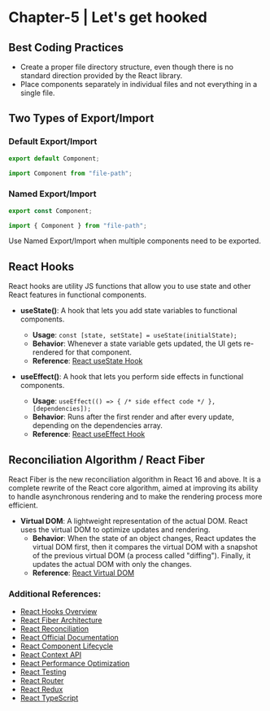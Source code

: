 # Chapter-5 | Let's get hooked

## Best Coding Practices

- Create a proper file directory structure, even though there is no standard direction provided by the React library.
- Place components separately in individual files and not everything in a single file.

## Two Types of Export/Import

### Default Export/Import

```js
export default Component;

import Component from "file-path";
```

### Named Export/Import

```js
export const Component;

import { Component } from "file-path";
```

Use Named Export/Import when multiple components need to be exported.

## React Hooks

React hooks are utility JS functions that allow you to use state and other React features in functional components.

- **useState()**: A hook that lets you add state variables to functional components.
    - **Usage**: `const [state, setState] = useState(initialState);`
    - **Behavior**: Whenever a state variable gets updated, the UI gets re-rendered for that component.
    - **Reference**: [React useState Hook](https://reactjs.org/docs/hooks-state.html)

- **useEffect()**: A hook that lets you perform side effects in functional components.
    - **Usage**: `useEffect(() => { /* side effect code */ }, [dependencies]);`
    - **Behavior**: Runs after the first render and after every update, depending on the dependencies array.
    - **Reference**: [React useEffect Hook](https://reactjs.org/docs/hooks-effect.html)

## Reconciliation Algorithm / React Fiber

React Fiber is the new reconciliation algorithm in React 16 and above. It is a complete rewrite of the React core algorithm, aimed at improving its ability to handle asynchronous rendering and to make the rendering process more efficient.

- **Virtual DOM**: A lightweight representation of the actual DOM. React uses the virtual DOM to optimize updates and rendering.
    - **Behavior**: When the state of an object changes, React updates the virtual DOM first, then it compares the virtual DOM with a snapshot of the previous virtual DOM (a process called "diffing"). Finally, it updates the actual DOM with only the changes.
    - **Reference**: [React Virtual DOM](https://reactjs.org/docs/faq-internals.html#what-is-the-virtual-dom)

### Additional References:
- [React Hooks Overview](https://reactjs.org/docs/hooks-overview.html)
- [React Fiber Architecture](https://reactjs.org/docs/faq-internals.html#what-is-react-fiber)
- [React Reconciliation](https://reactjs.org/docs/reconciliation.html)
- [React Official Documentation](https://reactjs.org/docs/getting-started.html)
- [React Component Lifecycle](https://reactjs.org/docs/react-component.html#the-component-lifecycle)
- [React Context API](https://reactjs.org/docs/context.html)
- [React Performance Optimization](https://reactjs.org/docs/optimizing-performance.html)
- [React Testing](https://reactjs.org/docs/testing.html)
- [React Router](https://reactrouter.com/)
- [React Redux](https://react-redux.js.org/)
- [React TypeScript](https://react-typescript-cheatsheet.netlify.app/)


